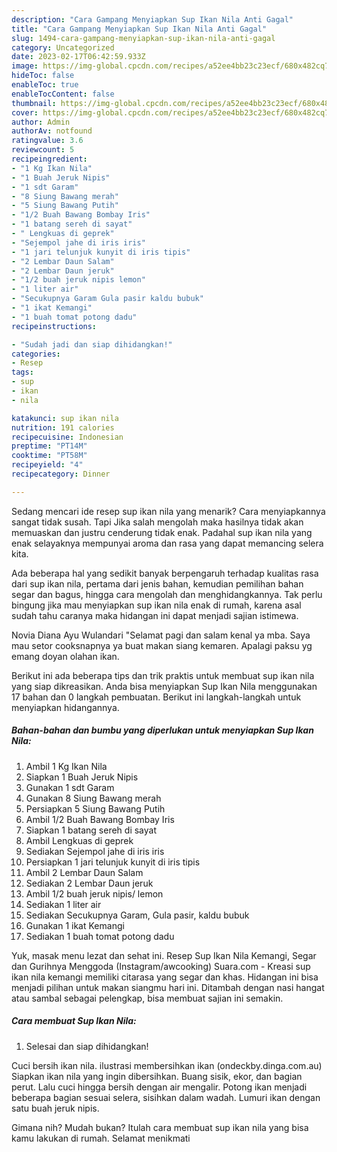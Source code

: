 ```yaml
---
description: "Cara Gampang Menyiapkan Sup Ikan Nila Anti Gagal"
title: "Cara Gampang Menyiapkan Sup Ikan Nila Anti Gagal"
slug: 1494-cara-gampang-menyiapkan-sup-ikan-nila-anti-gagal
category: Uncategorized
date: 2023-02-17T06:42:59.933Z
image: https://img-global.cpcdn.com/recipes/a52ee4bb23c23ecf/680x482cq70/sup-ikan-nila-foto-resep-utama.jpg
hideToc: false
enableToc: true
enableTocContent: false
thumbnail: https://img-global.cpcdn.com/recipes/a52ee4bb23c23ecf/680x482cq70/sup-ikan-nila-foto-resep-utama.jpg
cover: https://img-global.cpcdn.com/recipes/a52ee4bb23c23ecf/680x482cq70/sup-ikan-nila-foto-resep-utama.jpg
author: Admin
authorAv: notfound
ratingvalue: 3.6
reviewcount: 5
recipeingredient:
- "1 Kg Ikan Nila"
- "1 Buah Jeruk Nipis"
- "1 sdt Garam"
- "8 Siung Bawang merah"
- "5 Siung Bawang Putih"
- "1/2 Buah Bawang Bombay Iris"
- "1 batang sereh di sayat"
- " Lengkuas di geprek"
- "Sejempol jahe di iris iris"
- "1 jari telunjuk kunyit di iris tipis"
- "2 Lembar Daun Salam"
- "2 Lembar Daun jeruk"
- "1/2 buah jeruk nipis lemon"
- "1 liter air"
- "Secukupnya Garam Gula pasir kaldu bubuk"
- "1 ikat Kemangi"
- "1 buah tomat potong dadu"
recipeinstructions:

- "Sudah jadi dan siap dihidangkan!"
categories:
- Resep
tags:
- sup
- ikan
- nila

katakunci: sup ikan nila 
nutrition: 191 calories
recipecuisine: Indonesian
preptime: "PT14M"
cooktime: "PT58M"
recipeyield: "4"
recipecategory: Dinner

---
```



Sedang mencari ide resep sup ikan nila yang menarik? Cara menyiapkannya sangat tidak susah. Tapi Jika salah mengolah maka hasilnya tidak akan memuaskan dan justru cenderung tidak enak. Padahal sup ikan nila yang enak selayaknya mempunyai aroma dan rasa yang dapat memancing selera kita.


Ada beberapa hal yang sedikit banyak berpengaruh terhadap kualitas rasa dari sup ikan nila, pertama dari jenis bahan, kemudian pemilihan bahan segar dan bagus, hingga cara mengolah dan menghidangkannya. Tak perlu bingung jika mau menyiapkan sup ikan nila enak di rumah, karena asal sudah tahu caranya maka hidangan ini dapat menjadi sajian istimewa.

Novia Diana Ayu Wulandari &#34;Selamat pagi dan salam kenal ya mba. Saya mau setor cooksnapnya ya buat makan siang kemaren. Apalagi paksu yg emang doyan olahan ikan.


Berikut ini ada beberapa tips dan trik praktis untuk membuat sup ikan nila yang siap dikreasikan. Anda bisa menyiapkan Sup Ikan Nila menggunakan 17 bahan dan 0 langkah pembuatan. Berikut ini langkah-langkah untuk menyiapkan hidangannya.

<!--inarticleads1-->

##### Bahan-bahan dan bumbu yang diperlukan untuk menyiapkan Sup Ikan Nila:

1. Ambil 1 Kg Ikan Nila
1. Siapkan 1 Buah Jeruk Nipis
1. Gunakan 1 sdt Garam
1. Gunakan 8 Siung Bawang merah
1. Persiapkan 5 Siung Bawang Putih
1. Ambil 1/2 Buah Bawang Bombay Iris
1. Siapkan 1 batang sereh di sayat
1. Ambil  Lengkuas di geprek
1. Sediakan Sejempol jahe di iris iris
1. Persiapkan 1 jari telunjuk kunyit di iris tipis
1. Ambil 2 Lembar Daun Salam
1. Sediakan 2 Lembar Daun jeruk
1. Ambil 1/2 buah jeruk nipis/ lemon
1. Sediakan 1 liter air
1. Sediakan Secukupnya Garam, Gula pasir, kaldu bubuk
1. Gunakan 1 ikat Kemangi
1. Sediakan 1 buah tomat potong dadu


Yuk, masak menu lezat dan sehat ini. Resep Sup Ikan Nila Kemangi, Segar dan Gurihnya Menggoda (Instagram/awcooking) Suara.com - Kreasi sup ikan nila kemangi memiliki citarasa yang segar dan khas. Hidangan ini bisa menjadi pilihan untuk makan siangmu hari ini. Ditambah dengan nasi hangat atau sambal sebagai pelengkap, bisa membuat sajian ini semakin. 

<!--inarticleads2-->

##### Cara membuat Sup Ikan Nila:


1. Selesai dan siap dihidangkan!

Cuci bersih ikan nila. ilustrasi membersihkan ikan (ondeckby.dinga.com.au) Siapkan ikan nila yang ingin dibersihkan. Buang sisik, ekor, dan bagian perut. Lalu cuci hingga bersih dengan air mengalir. Potong ikan menjadi beberapa bagian sesuai selera, sisihkan dalam wadah. Lumuri ikan dengan satu buah jeruk nipis. 

Gimana nih? Mudah bukan? Itulah cara membuat sup ikan nila yang bisa kamu lakukan di rumah. Selamat menikmati
